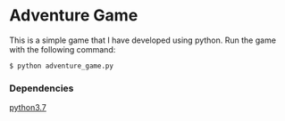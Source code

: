 # Adventure Game
This is a simple game that I have developed using python. Run the game with the following command:
```
$ python adventure_game.py

```
### Dependencies

 [python3.7](https://www.python.org/downloads/)